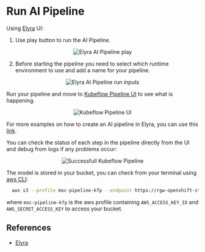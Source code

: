 # Run AI Pipeline

Using [Elyra][1] UI:

1. Use play button to run the AI Pipeline.

<div style="text-align:center">
<img alt="Elyra AI Pipeline play" src="https://raw.githubusercontent.com/thoth-station/elyra-aidevsecops-tutorial/master/docs/images/PlayAIPipeline.png">
</div>

2. Before starting the pipeline you need to select which runtime environment to use and add a name for your pipeline.

<div style="text-align:center">
<img alt="Elyra AI Pipeline run inputs" src="https://raw.githubusercontent.com/thoth-station/elyra-aidevsecops-tutorial/master/docs/images/AIPipelineRunInputs.png">
</div>

Run your pipeline and move to [Kubeflow Pipeline UI](http://ml-pipeline-ui-kubeflow.apps.zero.massopen.cloud/#/pipelines) to see what is happening.

<div style="text-align:center">
<img alt="Kubeflow Pipeline UI" src="https://raw.githubusercontent.com/thoth-station/elyra-aidevsecops-tutorial/master/docs/images/KFPUI.png">
</div>

For more examples on how to create an AI pipeline in Elyra, you can use this [link](https://github.com/elyra-ai/examples/tree/master/pipelines/hello_world_kubeflow_pipelines).

You can check the status of each step in the pipeline directly from the UI and debug from logs if any problems occur:

<div style="text-align:center">
<img alt="Successfull Kubeflow Pipeline" src="https://raw.githubusercontent.com/thoth-station/elyra-aidevsecops-tutorial/master/docs/images/SuccessfullKubeflowPipeline.png">
</div>

The model is stored in your bucket, you can check from your terminal using [aws CLI](https://docs.aws.amazon.com/cli/latest/userguide/cli-chap-install.html):

```bash
  aws s3 --profile moc-pipeline-kfp --endpoint https://rgw-openshift-storage.apps.zero.massopen.cloud/ ls s3://{your_bucket}/{your_project_name}/models/
```

where `moc-pipeline-kfp` is the aws profile containing `AWS_ACCESS_KEY_ID` and `AWS_SECRET_ACCESS_KEY` to access your bucket.

## References

* [Elyra][1]

[1]: https://github.com/elyra-ai/elyra
